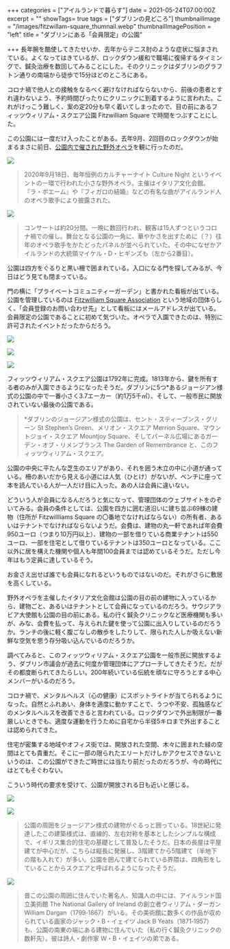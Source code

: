 +++
categories = ["アイルランドで暮らす"]
date = 2021-05-24T07:00:00Z
excerpt = ""
showTags= true
tags = ["ダブリンの見どころ"]
thumbnailImage = "/images/fitzwillam-square_thumnail.webp"
thumbnailImagePosition = "left"
title = "ダブリンにある「会員限定」の公園"

+++
長年腕を酷使してきたせいか、去年からテニス肘のような症状に悩まされている。よくなってはきているが、ロックダウン緩和で職場に復帰するタイミングで、鍼灸治療を数回してみることにした。そのクリニックはダブリンのグラフトン通りの南端から徒歩で15分ほどのところにある。

<!--more-->

コロナ禍で他人との接触をなるべく避けなければならないから、前後の患者とすれ違わないよう、予約時間ぴったりにクリニックに到着するように言われた。これがけっこう難しく、案の定20分も早く着いてしまったので、目の前にあるフィッツウィリアム・スクエア公園 Fitzwilliam Square で時間をつぶすことにした。

この公園には一度だけ入ったことがある。去年9月、2回目のロックダウンが始まるまさに前日、[公園内で催された野外オペラ](https://iicdublino.esteri.it/iic_dublino/resource/doc/2020/09/programme_cn.pdf)を観に行ったのだ。

![](/images/fitzwilliam-square_opera-2.webp)

> 2020年9月18日、毎年恒例のカルチャーナイト Culture Night というイベントの一環で行われた小さな野外オペラ。主催はイタリア文化会館。『ラ・ボエーム』や『フィガロの結婚』などの有名な曲がアイルランド人のオペラ歌手により披露された。

![](/images/fitzwilliam-square_opera-1.webp)

> コンサートは約20分間。一晩に数回行われ、観客は15人ずつというコロナ禍での催し。舞台となる公園の一角に、華やかさを出すために（？）往年のオペラ歌手をかたどったパネルが並べられていた。その中になぜかアイルランドの大統領マイケル・D・ヒギンズも（左から2番目）。

公園は四方をぐるりと黒い柵で囲まれている。入口になる門を探してみるが、今日はどう見ても閉まっている。

門の横に「プライベートコミュニティーガーデン」と書かれた看板が出ている。公園を管理しているのは [Fitzwilliam Square Association](https://fsa.wildapricot.org/ "Fitzwilliam Square Association") という地域の団体らしく、「会員登録のお問い合わせ先」として看板にはメールアドレスが出ている。会員限定の公園であることに初めて気づいた。オペラで入園できたのは、特別に許可されたイベントだったからだろう。

![](/images/fitzwilliam-square_1.webp)

![](/images/fitzwilliam-square_2.webp)

![](/images/fitzwilliam-square_3.webp)

フィッツウィリアム・スクエア公園は1792年に完成。1813年から、鍵を所有する者のみが入園できるようになったそうだ。ダブリンに5つ*あるジョージアン様式の公園の中で一番小さく3.7エーカー（約1万5千㎡）、そして、一般市民に開放されていない最後の公園である。

> *ダブリンのジョージアン様式の公園は、セント・スティーブンス・グリーン St Stephen’s Green、メリオン・スクエア Merrion Square、マウントジョイ・スクエア Mountjoy Square、そしてパーネル広場にあるガーデン・オブ・リメンブランス The Garden of Remembrance と、このフィッツウィリアム・スクエア。

公園の中央に平たんな芝生のエリアがあり、それを囲う木立の中に小道が通っている。柵のあいだから見える小道には人気（ひとけ）がないが、ベンチに座って本を読んでいる人が一人だけ目に入った。あの人は会員に違いない。

どういう人が会員になるんだろうと気になって、管理団体のウェブサイトをのぞいてみる。会員の条件としては、公園を四方に囲む道沿いに建ち並ぶ69棟の建物（住所が Fitzwillliams Square の〇番地でなければならない）の所有者、あるいはテナントでなければならないようだ。会費は、建物の丸一軒であれば年会費950ユーロ（つまり10万円以上）、建物の一部を借りている商業テナントは550ユーロ、一部を住宅として借りているテナントは350ユーロとなっている。ここ以外に居を構えた機関や個人も年間100会員までは認めているそうだ。ただし今年はもう定員に達しているそう。

お金さえ出せば誰でも会員になれるというものではないのだ。それがさらに敷居を高くしている。

野外オペラを主催したイタリア文化会館は公園の目の前の建物に入っているから、建物ごと、あるいはテナントとして会員になっているのだろう。サウジアラビア大使館も公園の目の前にある。私の行く鍼灸クリニックなど医療機関も多いが、みな、会費を払って、与えられた鍵を使って公園に出入りしているのだろうか。ランチの後に軽く腹ごなしの散歩をしたりして、限られた人しか吸えない新鮮な空気を思う存分吸い込んでいるのだろうか。

調べてみると、このフィッツウィリアム・スクエア公園を一般市民に開放するよう、ダブリン市議会が過去に何度か管理団体にアプローチしてきたそうだ。だがその都度断られてきたらしい。200年続いている伝統を頑なに守ろうとする中心メンバーがいるのだろう。

コロナ禍で、メンタルヘルス（心の健康）にスポットライトが当てられるようになった。自然とふれあい、身体を適度に動かすことで、うつや不安、孤独感などのメンタルヘルスを改善できると言われている。ロックダウンで外出制限が一番厳しいときでも、適度な運動を行うために自宅から半径5キロまで外出することは認められてきた。

住宅が密集する地域やオフィス街では、開放された空間、木々に囲まれた緑の空間はとても貴重だ。そこに一部の限られたエリートだけしかアクセスできないというのは、この公園ができたご時世には当たり前だったのだろうが、今の時代にはとてもそぐわない。

こういう時代の要求を受けて、公園が開放される日も近いと感じる。

![](/images/fitzwilliam-square_4.webp)

![](/images/fitzwilliam-square_5.webp)

> 公園の周囲をジョージアン様式の建物がぐるっと囲っている。18世紀に発達したこの建築様式は、直線的、左右対称を基本としたシンプルな構成で、イギリス集合的住宅の基礎として普及したそうだ。日本の長屋は平屋建てが中心だが、こちらは縦長に発展し、3階建てから5階建て（半地下の階も入れて）が多い。公園を囲んで建てられている界隈は、四角形をしていることからスクエアと呼ばれるようになったそうだ。

![](/images/fitzwilliam-square_jack-b-yeats.webp)

> 昔この公園の周囲に住んでいた著名人、知識人の中には、アイルランド国立美術館 The National Gallery of Ireland の創立者ウィリアム・ダーガン William Dargan（1799‐1867）がいる。その美術館に数多くの作品が収められている画家のジャック・B・イェイツ Jack B Yeats（1871‐1957）も、公園の南東の端にある建物に住んでいた（私の行く鍼灸クリニックの数軒先）。彼は詩人・劇作家 W・B・イェイツの弟である。